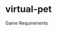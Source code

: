 # virtual-pet
Game Requirements
<!-- 
The player has to feed the pet when it's hungry.
The player has to play with the pet when it's bored.
The player has to give the pet medicine when it's sick.
The player has to put the pet to bed when it's tired. -->
